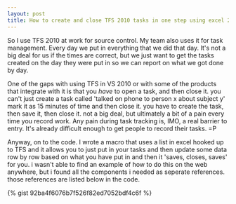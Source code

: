 ```yaml
---
layout: post
title: How to create and close TFS 2010 tasks in one step using excel 2010
---
```


So I use TFS 2010 at work for source control. My team also uses it for task management. Every day we put in everything that we did that day. It's not a big deal for us if the times are correct, but we just want to get the tasks created on the day they were put in so we can report on what we got done by day.

One of the gaps with using TFS in VS 2010 or with some of the products that integrate with it is that you *have* to open a task, and then close it. you can't just create a task called 'talked on phone to person x about subject y' mark it as 15 minutes of time and then close it. you have to create the task, then save it, then close it. not a big deal, but ultimately a bit of a pain every time you record work. Any pain during task tracking is, IMO, a real barrier to entry. It's already difficult enough to get people to record their tasks. =P

Anyway, on to the code. I wrote a macro that uses a list in excel hooked up to TFS and it allows you to just put in your tasks and then update some data row by row based on what you have put in and then it 'saves, closes, saves' for you. i wasn't able to find an example of how to do this on the web anywhere, but i found all the components i needed as seperate references. those references are listed below in the code.

{% gist 92ba4f6076b7f526f82ed7052bdf4c6f %}